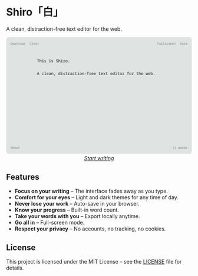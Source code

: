 # Shiro「白」

A clean, distraction-free text editor for the web.

<p align="center">
  <a href="https://vsakkas.github.io/shiro/">
    <img src="assets/screenshot_light.png" alt="Shiro Text Editor">
  </a>
  <a href="https://vsakkas.github.io/shiro/"><i>Start writing</i></a>
</p>

## Features

- **Focus on your writing** – The interface fades away as you type.
- **Comfort for your eyes** – Light and dark themes for any time of day.
- **Never lose your work** – Auto-save in your browser.
- **Know your progress** – Built-in word count.
- **Take your words with you** – Export locally anytime.
- **Go all in** – Full-screen mode.
- **Respect your privacy** – No accounts, no tracking, no cookies.

## License

This project is licensed under the MIT License – see the [LICENSE](LICENSE) file for details.

